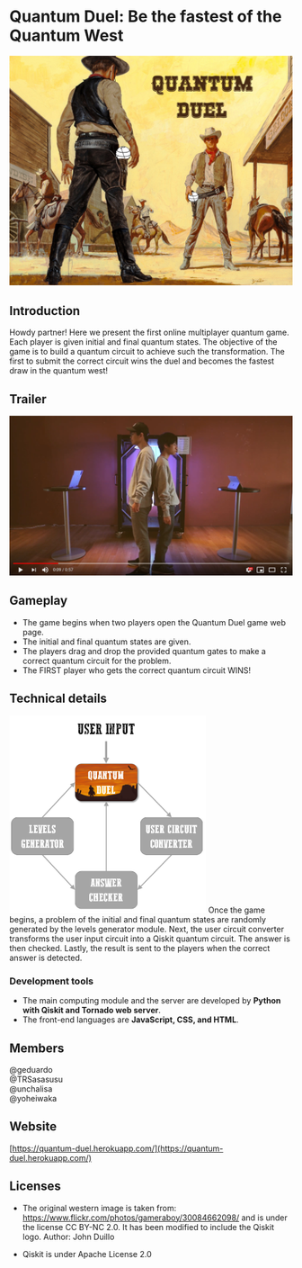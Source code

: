 # Quantum Duel: Be the fastest of the Quantum West

![alt text](https://github.com/geduardo/Quantum-Duel--QISKITCAMPASIA/blob/master/quantum_duel.jpg)

## Introduction

Howdy partner! Here we present the first online multiplayer quantum game. Each player is given initial and final quantum states. The objective of the game is to build a quantum circuit to achieve such the transformation. The first to submit the correct circuit wins the duel and becomes the fastest draw in the quantum west!

## Trailer
[![IMAGE ALT TEXT HERE](\video.PNG)](https://www.youtube.com/watch?v=icQ9r7IRp1s&feature=youtu.be) 

## Gameplay

- The game begins when two players open the Quantum Duel game web page. 
- The initial and final quantum states are given.
- The players drag and drop the provided quantum gates to make a correct quantum circuit for the problem.
- The FIRST player who gets the correct quantum circuit WINS!

## Technical details
<img src="https://github.com/geduardo/Quantum-Duel--QISKITCAMPASIA/blob/master/workflow.png" width="350">
Once the game begins, a problem of the initial and final quantum states are randomly generated by the levels generator module. Next, the user circuit converter transforms the user input circuit into a Qiskit quantum circuit. The answer is then checked. Lastly, the result is sent to the players when the correct answer is detected.    

### Development tools

- The main computing module and the server are developed by **Python with Qiskit and Tornado web server**.
- The front-end languages are **JavaScript, CSS, and HTML**.

## Members
@geduardo  
@TRSasasusu  
@unchalisa  
@yoheiwaka

## Website

[https://quantum-duel.herokuapp.com/](https://quantum-duel.herokuapp.com/)

## Licenses 
- The original western image is taken from: https://www.flickr.com/photos/gameraboy/30084662098/ and is under the license CC BY-NC 2.0. It has been modified to include the Qiskit logo.
Author: John Duillo

- Qiskit is under Apache License 2.0
